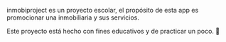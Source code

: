 inmobiproject es un proyecto escolar, el propósito de esta app es promocionar una inmobiliaria
y sus servicios.

Este proyecto está hecho con fines educativos y de practicar un poco. 👻